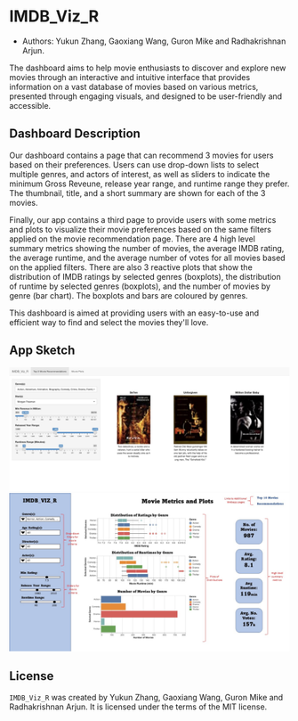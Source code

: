 # IMDB_Viz_R

* Authors: Yukun Zhang, Gaoxiang Wang, Guron Mike and Radhakrishnan Arjun.

The dashboard aims to help movie enthusiasts to discover and explore new movies through an interactive and intuitive interface that provides information on a vast database of movies based on various metrics, presented through engaging visuals, and designed to be user-friendly and accessible.

## Dashboard Description



Our dashboard contains a page that can recommend 3 movies for users based on their preferences. Users can use drop-down lists to select multiple genres, and actors of interest, as well as sliders to indicate the minimum Gross Reveune, release year range, and runtime range they prefer. The thumbnail, title, and a short summary are shown for each of the 3 movies.

Finally, our app contains a third page to provide users with some metrics and plots to visualize their movie preferences based on the same filters applied on the movie recommendation page.  There are 4 high level summary metrics showing the number of movies, the average IMDB rating, the average runtime, and the average number of votes for all movies based on the applied filters.  There are also 3 reactive plots that show the distribution of IMDB ratings by selected genres (boxplots), the distribution of runtime by selected genres (boxplots), and the number of movies by genre (bar chart). The boxplots and bars are coloured by genres.

This dashboard is aimed at providing users with an easy-to-use and efficient way to find and select the movies they'll love.


## App Sketch


<img src="images/Recommendations.JPG"/>

<img src="images/Metrics_Plots.JPG"/>

## License

`IMDB_Viz_R` was created by Yukun Zhang, Gaoxiang Wang, Guron Mike and Radhakrishnan Arjun. It is licensed under the terms of the MIT license.
